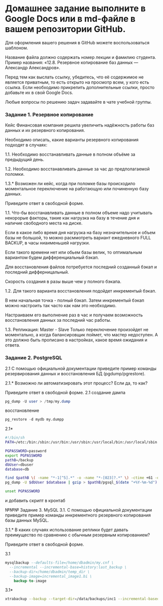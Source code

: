 # Домашнее задание выполните в Google Docs или в md-файле в вашем репозитории GitHub.

Для оформления вашего решения в GitHub можете воспользоваться шаблоном.

Название файла должно содержать номер лекции и фамилию студента. Пример названия: «12.8. Резервное копирование баз данных — Александр Александров».

Перед тем как выслать ссылку, убедитесь, что её содержимое не является приватным, то есть открыто на просмотр всем, у кого есть ссылка. Если необходимо прикрепить дополнительные ссылки, просто добавьте их в свой Google Docs.

Любые вопросы по решению задач задавайте в чате учебной группы.

### Задание 1. Резервное копирование
Кейс
Финансовая компания решила увеличить надёжность работы баз данных и их резервного копирования.

Необходимо описать, какие варианты резервного копирования подходят в случаях:

1.1. Необходимо восстанавливать данные в полном объёме за предыдущий день.

1.2. Необходимо восстанавливать данные за час до предполагаемой поломки.

1.3.* Возможен ли кейс, когда при поломке базы происходило моментальное переключение на работающую или починенную базу данных.

Приведите ответ в свободной форме.

1.1. Что-бы восстанавливать данные в полном объеме надо учитывать некорорые факторы, такие как нагрузка на базу в течение дня и наличие свободного места на диске.

Если в какое либо время дня нагрузка на базу незначительное и объем базы не большой, то можно расммотреть вариант ежедневного FULL BACKUP, в часы ниаименьшей нагрузки.

Если такого времени нет или обьем базы велик, то оптимальным вариантом будем дифференциальный бэкап.

Для восстановления файлов потребуется последний созданный бэкап и последний дифферницальный.

Скорость создания в разы выше чем у полного бэкапа.

1.2. Для такого варианта восстановления подойдет инкрементый бэкап.

В нем начальная точка - полный бэкап. Затем инкрементый бэкап можно настроить так часто как нам это необходимо.

Настраиваем его выполнение раз в час и получаем возможность восстановления данных за последний час работы.

1.3. Репликация: Master - Slave
Только переключение произойдет не моментально, а когда балансировщик поймет, что мастер недоступен. А это должно быть прописано в настройках, какое время ожидания и ответа.

### Задание 2. PostgreSQL
2.1 С помощью официальной документации приведите пример команды резервирования данных и восстановления БД (pgdump/pgrestore).

2.1.* Возможно ли автоматизировать этот процесс? Если да, то как?

Приведите ответ в свободной форме.
2.1 создание дампа
```sql
pg_dump -U user > /tmp/my.dump
```
восстановление
```sql
pg_restore -d mydb my.dumpp
```
2.1* 
```bash
#!/bin/sh
PATH=/etc:/bin:/sbin:/usr/bin:/usr/sbin:/usr/local/bin:/usr/local/sbin

PGPASSWORD=password
export PGPASSWORD
pathB=/backup
dbUser=dbuser
database=db

find $pathB \( -name "*-1[^5].*" -o -name "*-[023]?.*" \) -ctime +61 -delete
pg_dump -U $dbUser $database | gzip > $pathB/pgsql_$(date "+%Y-%m-%d").sql.gz

unset PGPASSWORD
```
и добавить скрипт в кронтаб

№№№ Задание 3. MySQL
3.1. С помощью официальной документации приведите пример команды инкрементного резервного копирования базы данных MySQL.

3.1.* В каких случаях использование реплики будет давать преимущество по сравнению с обычным резервным копированием?

Приведите ответ в свободной форме.

3.1
```sql
mysqlbackup --defaults-file=/home/dbadmin/my.cnf \
  --incremental --incremental-base=history:last_backup \
  --backup-dir=/home/dbadmin/temp_dir \
  --backup-image=incremental_image1.bi \
    backup-to-image
```
3.1*
```bash
xtrabackup --backup --target-dir=/data/backups/inc1 --incremental-basedir=/data/backups/base
```
